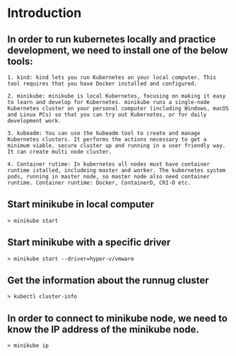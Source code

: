 # Introduction


## In order to run kubernetes locally and practice development, we need to install one of the below tools:

    1. kind: kind lets you run Kubernetes on your local computer. This tool requires that you have Docker installed and configured.

    2. minikube: minikube is local Kubernetes, focusing on making it easy to learn and develop for Kubernetes. minikube runs a single-node Kubernetes cluster on your personal computer (including Windows, macOS and Linux PCs) so that you can try out Kubernetes, or for daily development work.

    3. kubeadm: You can use the kubeadm tool to create and manage Kubernetes clusters. It performs the actions necessary to get a minimum viable, secure cluster up and running in a user friendly way. It can create multi node cluster.

    4. Container rutime: In kubernetes all nodes must have container runtime istalled, includeing master and worker. The kubernetes system pods, running in master node, so master node also need container runtime. Container runtime: Docker, ContainerD, CRI-O etc.


## Start minikube in local computer
    > minikube start

## Start minikube with a specific driver
    > minikube start --driver=hyper-v/vmware

## Get the information about the runnug cluster
    > kubectl cluster-info

## In order to connect to minikube node, we need to know the IP address of the minikube node. 
    > minikube ip
